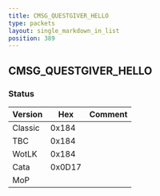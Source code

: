 ```yaml
---
title: CMSG_QUESTGIVER_HELLO
type: packets
layout: single_markdown_in_list
position: 389
---
```


## CMSG_QUESTGIVER_HELLO

### Status

Version    | Hex        | Comment
---------- | ---------- | ---------- 
Classic    | 0x184      |
TBC        | 0x184      |
WotLK      | 0x184      |
Cata       | 0x0D17     |
MoP        |            |